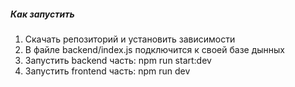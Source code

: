 ##### Как запустить

1) Скачать репозиторий и установить зависимости
2) В файле backend/index.js подключится к своей базе дынных
3) Запустить backend часть: npm run start:dev
4) Запустить frontend часть: npm run dev
